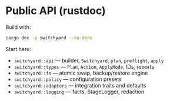 # Public API (rustdoc)

Build with:

```bash
cargo doc -p switchyard --no-deps
```

Start here:
- `switchyard::api` — builder, `Switchyard`, `plan`, `preflight`, `apply`
- `switchyard::types` — `Plan`, `Action`, `ApplyMode`, IDs, reports
- `switchyard::fs` — atomic swap, backup/restore engine
- `switchyard::policy` — configuration presets
- `switchyard::adapters` — integration traits and defaults
- `switchyard::logging` — facts, StageLogger, redaction
